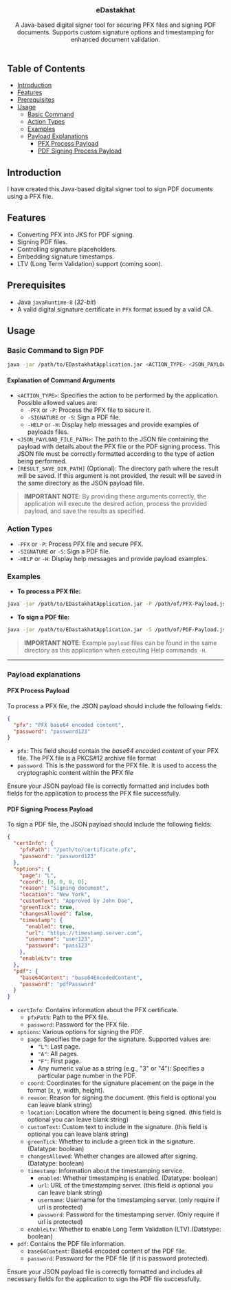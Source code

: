 <br/>
<p align="center">
  <h3 align="center">eDastakhat</h3>

  <p align="center">
    A Java-based digital signer tool for securing PFX files and signing PDF documents. Supports custom signature options and timestamping for enhanced document validation.
    <br/>
    <br/>
  </p>
</p>

## Table of Contents
- [Introduction](#introduction)
- [Features](#features)
- [Prerequisites](#prerequisites)
- [Usage](#usage)
    - [Basic Command](#basic-command)
    - [Action Types](#action-types)
    - [Examples](#examples)
    - [Payload Explanations](#payload-explanations)
      - [PFX Process Payload](#pfx-process-payload)
      - [PDF Signing Process Payload](#pdf-signing-process-payload)

## Introduction
I have created this Java-based digital signer tool to sign PDF documents using a PFX file.

## Features
- Converting PFX into JKS for PDF signing.
- Signing PDF files.
- Controlling signature placeholders.
- Embedding signature timestamps.
- LTV (Long Term Validation) support (coming soon).

## Prerequisites
- Java `javaRuntime-8` (*32-bit*)
- A valid digital signature certificate in `PFX` format issued by a valid CA.

## Usage

### Basic Command to Sign PDF
```bash
java -jar /path/to/EDastakhatApplication.jar <ACTION_TYPE> <JSON_PAYLOAD_FILE_PATH> [RESULT_SAVE_DIR_PATH]
```
#### Explanation of Command Arguments
- `<ACTION_TYPE>`: Specifies the action to be performed by the application. Possible allowed values are:
  - `-PFX` or `-P`: Process the PFX file to secure it.
  - `-SIGNATURE` or `-S`: Sign a PDF file.
  - `-HELP` or `-H`: Display help messages and provide examples of payloads files.
- `<JSON_PAYLOAD_FILE_PATH>`: The path to the JSON file containing the payload with details about the PFX file or the PDF signing process. This JSON file must be correctly formatted according to the type of action being performed.
- `[RESULT_SAVE_DIR_PATH]` (Optional): The directory path where the result will be saved. If this argument is not provided, the result will be saved in the same directory as the JSON payload file.

> **IMPORTANT NOTE**: By providing these arguments correctly, the application will execute the desired action, process the provided payload, and save the results as specified.

### Action Types
- `-PFX` or `-P`: Process PFX file and secure PFX.
- `-SIGNATURE` or `-S`: Sign a PDF file.
- `-HELP` or `-H`: Display help messages and provide payload examples.

### Examples
- **To process a PFX file:**
```bash
java -jar /path/to/EDastakhatApplication.jar -P /path/of/PFX-Payload.json
```

- **To sign a PDF file:**
```bash
java -jar /path/to/EDastakhatApplication.jar -S /path/of/PDF-Payload.json 
```
 
> **IMPORTANT NOTE**: Example `payload` files can be found in the same directory as this application when executing Help commands `-H`.

---

### Payload explanations
#### PFX Process Payload
To process a PFX file, the JSON payload should include the following fields:
```json
{
  "pfx": "PFX base64 encoded content",
  "password": "password123"
}
```

- `pfx`: This field should contain the _base64 encoded content_ of your PFX file. The PFX file is a PKCS#12 archive file format
- `password`: This is the password for the PFX file. It is used to access the cryptographic content within the PFX file

Ensure your JSON payload file is correctly formatted and includes both fields for the application to process the PFX file successfully.

#### PDF Signing Process Payload
To sign a PDF file, the JSON payload should include the following fields:
```json
{
  "certInfo": {
    "pfxPath": "/path/to/certificate.pfx",
    "password": "password123"
  },
  "options": {
    "page": "L",
    "coord": [0, 0, 0, 0],
    "reason": "Signing document",
    "location": "New York",
    "customText": "Approved by John Doe",
    "greenTick": true,
    "changesAllowed": false,
    "timestamp": {
      "enabled": true,
      "url": "https://timestamp.server.com",
      "username": "user123",
      "password": "pass123"
    },
    "enableLtv": true
  },
  "pdf": {
    "base64Content": "base64EncodedContent",
    "password": "pdfPassword"
  }
}
```

- `certInfo`: Contains information about the PFX certificate.
  - `pfxPath`: Path to the PFX file.
  - `password`: Password for the PFX file.
- `options`: Various options for signing the PDF.
  - `page`: Specifies the page for the signature. Supported values are:
    - `"L"`: Last page.
    - `"A"`: All pages.
    - `"F"`: First page.
    - Any numeric value as a string (e.g., "3" or "4"): Specifies a particular page number in the PDF.
  - `coord`: Coordinates for the signature placement on the page in the format [x, y, width, height].
  - `reason`: Reason for signing the document. (this field is optional you can leave blank string)
  - `location`: Location where the document is being signed. (this field is optional you can leave blank string)
  - `customText`: Custom text to include in the signature. (this field is optional you can leave blank string)
  - `greenTick`: Whether to include a green tick in the signature. (Datatype: boolean)
  - `changesAllowed`: Whether changes are allowed after signing. (Datatype: boolean)
  - `timestamp`: Information about the timestamping service. 
    - `enabled`: Whether timestamping is enabled. (Datatype: boolean)
    - `url`: URL of the timestamping server. (this field is optional you can leave blank string)
    - `username`: Username for the timestamping server. (only require if url is protected)
    - `password`: Password for the timestamping server. (Only require if url is protected)
  - `enableLtv`: Whether to enable Long Term Validation (LTV).(Datatype: boolean)
- `pdf`: Contains the PDF file information.
  - `base64Content`: Base64 encoded content of the PDF file.
  - `password`: Password for the PDF file (if it is password protected).

Ensure your JSON payload file is correctly formatted and includes all necessary fields for the application to sign the PDF file successfully.